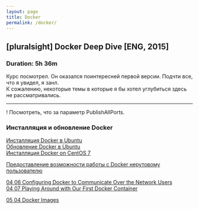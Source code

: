 ```yaml
---
layout: page
title: Docker
permalink: /docker/
---
```



## [pluralsight] Docker Deep Dive [ENG, 2015]  
### Duration: 5h 36m

  Курс посмотрел. Он оказался поинтересней первой версии. Подчти все, что я увидел, я занл.  
  К сожалению, некоторые темы в которые я бы хотел углубиться здесь не рассматривались.

___

! Посмотреть, что за параметр PublishAllPorts.  


### Инсталляция и обновление Docker


[Инсталляция Docker в Ubuntu](/docker/installing-and-updating-docker/installing-docker-on-ubuntu/)  
[Обновление Docker в Ubuntu](/docker/installing-and-updating-docker/updating-docker/)  
[Инсталляция Docker on CentOS 7](/docker/installing-and-updating-docker/installing-docker-on-centos/)  

[Предоставление возможности работы с Docker нерутовому пользователю](/docker/installing-and-updating-docker/granting-docker-control-to-non-root-users/)  


[04 06 Configuring Docker to Communicate Over the Network Users](/docker/installing-and-updating-docker/configuring-docker-to-communicate-over-the-network/)  
[04 07 Playing Around with Our First Docker Container](/docker/installing-and-updating-docker/playing-around-with-our-first-docker-dontainer/)  



[05 04 Docker Images](/docker/major-docker-components/docker-images/)  
